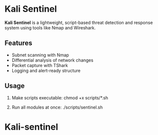 # Kali Sentinel

**Kali Sentinel** is a lightweight, script-based threat detection and response system using tools like Nmap and Wireshark.

## Features
- Subnet scanning with Nmap
- Differential analysis of network changes
- Packet capture with TShark
- Logging and alert-ready structure

## Usage
1. Make scripts executable:
    chmod +x scripts/*.sh

2. Run all modules at once:
    ./scripts/sentinel.sh
# Kali-sentinel
